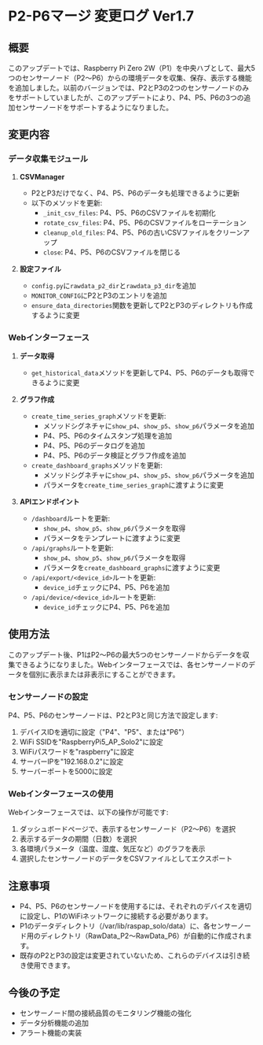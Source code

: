 # P2-P6マージ 変更ログ Ver1.7

## 概要
このアップデートでは、Raspberry Pi Zero 2W（P1）を中央ハブとして、最大5つのセンサーノード（P2〜P6）からの環境データを収集、保存、表示する機能を追加しました。以前のバージョンでは、P2とP3の2つのセンサーノードのみをサポートしていましたが、このアップデートにより、P4、P5、P6の3つの追加センサーノードをサポートするようになりました。

## 変更内容

### データ収集モジュール
1. **CSVManager**
   - P2とP3だけでなく、P4、P5、P6のデータも処理できるように更新
   - 以下のメソッドを更新:
     - `_init_csv_files`: P4、P5、P6のCSVファイルを初期化
     - `rotate_csv_files`: P4、P5、P6のCSVファイルをローテーション
     - `cleanup_old_files`: P4、P5、P6の古いCSVファイルをクリーンアップ
     - `close`: P4、P5、P6のCSVファイルを閉じる

2. **設定ファイル**
   - `config.py`に`rawdata_p2_dir`と`rawdata_p3_dir`を追加
   - `MONITOR_CONFIG`にP2とP3のエントリを追加
   - `ensure_data_directories`関数を更新してP2とP3のディレクトリも作成するように変更

### Webインターフェース
1. **データ取得**
   - `get_historical_data`メソッドを更新してP4、P5、P6のデータも取得できるように変更

2. **グラフ作成**
   - `create_time_series_graph`メソッドを更新:
     - メソッドシグネチャに`show_p4`、`show_p5`、`show_p6`パラメータを追加
     - P4、P5、P6のタイムスタンプ処理を追加
     - P4、P5、P6のデータログを追加
     - P4、P5、P6のデータ検証とグラフ作成を追加
   - `create_dashboard_graphs`メソッドを更新:
     - メソッドシグネチャに`show_p4`、`show_p5`、`show_p6`パラメータを追加
     - パラメータを`create_time_series_graph`に渡すように変更

3. **APIエンドポイント**
   - `/dashboard`ルートを更新:
     - `show_p4`、`show_p5`、`show_p6`パラメータを取得
     - パラメータをテンプレートに渡すように変更
   - `/api/graphs`ルートを更新:
     - `show_p4`、`show_p5`、`show_p6`パラメータを取得
     - パラメータを`create_dashboard_graphs`に渡すように変更
   - `/api/export/<device_id>`ルートを更新:
     - `device_id`チェックにP4、P5、P6を追加
   - `/api/device/<device_id>`ルートを更新:
     - `device_id`チェックにP4、P5、P6を追加

## 使用方法
このアップデート後、P1はP2〜P6の最大5つのセンサーノードからデータを収集できるようになりました。Webインターフェースでは、各センサーノードのデータを個別に表示または非表示にすることができます。

### センサーノードの設定
P4、P5、P6のセンサーノードは、P2とP3と同じ方法で設定します:
1. デバイスIDを適切に設定（"P4"、"P5"、または"P6"）
2. WiFi SSIDを"RaspberryPi5_AP_Solo2"に設定
3. WiFiパスワードを"raspberry"に設定
4. サーバーIPを"192.168.0.2"に設定
5. サーバーポートを5000に設定

### Webインターフェースの使用
Webインターフェースでは、以下の操作が可能です:
1. ダッシュボードページで、表示するセンサーノード（P2〜P6）を選択
2. 表示するデータの期間（日数）を選択
3. 各環境パラメータ（温度、湿度、気圧など）のグラフを表示
4. 選択したセンサーノードのデータをCSVファイルとしてエクスポート

## 注意事項
- P4、P5、P6のセンサーノードを使用するには、それぞれのデバイスを適切に設定し、P1のWiFiネットワークに接続する必要があります。
- P1のデータディレクトリ（/var/lib/raspap_solo/data）に、各センサーノード用のディレクトリ（RawData_P2〜RawData_P6）が自動的に作成されます。
- 既存のP2とP3の設定は変更されていないため、これらのデバイスは引き続き使用できます。

## 今後の予定
- センサーノード間の接続品質のモニタリング機能の強化
- データ分析機能の追加
- アラート機能の実装